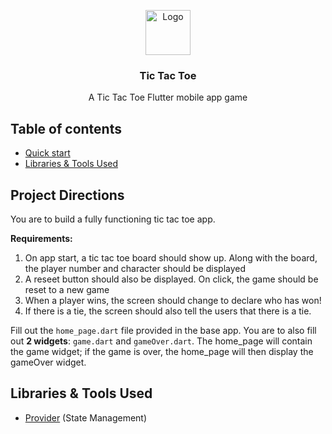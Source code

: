 <p align="center">
  <a href="https://flutter.io/">
    <img src="https://diegolaballos.com/files/images/flutter-icon.jpg" alt="Logo" width=72 height=72>
  </a>

  <h3 align="center">Tic Tac Toe</h3>

  <p align="center">
    A Tic Tac Toe Flutter mobile app game
</p>

## Table of contents

- [Quick start](#quick-start)
- [Libraries & Tools Used](#libraries-&-tools-used)

## Project Directions

You are to build a fully functioning tic tac toe app.

**Requirements:**
1) On app start, a tic tac toe board should show up. Along with the board, the player number and character should be displayed
2) A reseet button should also be displayed. On click, the game should be reset to a new game
3) When a player wins, the screen should change to declare who has won!
4) If there is a tie, the screen should also tell the users that there is a tie.

Fill out the `home_page.dart` file provided in the base app. You are to also fill out **2 widgets**: `game.dart` and `gameOver.dart`.
The home_page will contain the game widget; if the game is over, the home_page will then display the gameOver widget. 

## Libraries & Tools Used

* [Provider](https://github.com/rrousselGit/provider) (State Management)
